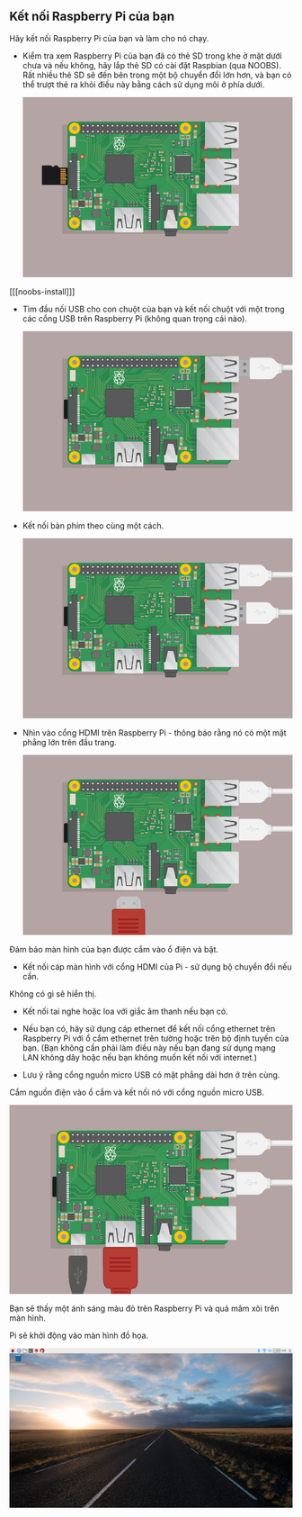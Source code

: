 ## Kết nối Raspberry Pi của bạn

Hãy kết nối Raspberry Pi của bạn và làm cho nó chạy.

+ Kiểm tra xem Raspberry Pi của bạn đã có thẻ SD trong khe ở mặt dưới chưa và nếu không, hãy lắp thẻ SD có cài đặt Raspbian (qua NOOBS). Rất nhiều thẻ SD sẽ đến bên trong một bộ chuyển đổi lớn hơn, và bạn có thể trượt thẻ ra khỏi điều này bằng cách sử dụng môi ở phía dưới.
    
    ![ảnh chụp màn hình](images/pi-sd.png)

[[[noobs-install]]]

+ Tìm đầu nối USB cho con chuột của bạn và kết nối chuột với một trong các cổng USB trên Raspberry Pi (không quan trọng cái nào).
    
    ![ảnh chụp màn hình](images/pi-mouse.png)

+ Kết nối bàn phím theo cùng một cách.
    
    ![ảnh chụp màn hình](images/pi-keyboard.png)

+ Nhìn vào cổng HDMI trên Raspberry Pi - thông báo rằng nó có một mặt phẳng lớn trên đầu trang.
    
    ![ảnh chụp màn hình](images/pi-hdmi.png)

Đảm bảo màn hình của bạn được cắm vào ổ điện và bật.

+ Kết nối cáp màn hình với cổng HDMI của Pi - sử dụng bộ chuyển đổi nếu cần.

Không có gì sẽ hiển thị.

+ Kết nối tai nghe hoặc loa với giắc âm thanh nếu bạn có.

+ Nếu bạn có, hãy sử dụng cáp ethernet để kết nối cổng ethernet trên Raspberry Pi với ổ cắm ethernet trên tường hoặc trên bộ định tuyến của bạn. (Bạn không cần phải làm điều này nếu bạn đang sử dụng mạng LAN không dây hoặc nếu bạn không muốn kết nối với internet.)

+ Lưu ý rằng cổng nguồn micro USB có mặt phẳng dài hơn ở trên cùng.

Cắm nguồn điện vào ổ cắm và kết nối nó với cổng nguồn micro USB.

![ảnh chụp màn hình](images/pi-power.png)

Bạn sẽ thấy một ánh sáng màu đỏ trên Raspberry Pi và quả mâm xôi trên màn hình.

Pi sẽ khởi động vào màn hình đồ họa.

![ảnh chụp màn hình](images/pi-desktop.png)